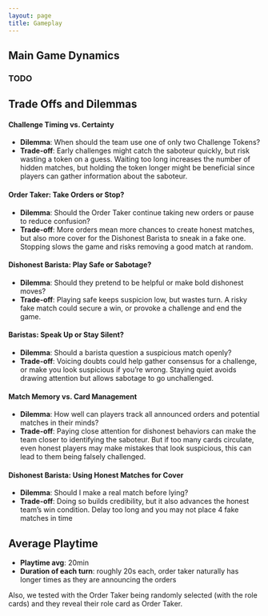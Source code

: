 ```yaml
---
layout: page
title: Gameplay
---
```



## Main Game Dynamics

### TODO

## Trade Offs and Dilemmas

#### Challenge Timing vs. Certainty

- **Dilemma**: When should the team use one of only two Challenge Tokens?
- **Trade-off**: Early challenges might catch the saboteur quickly, but risk wasting a token on
a guess. Waiting too long increases the number of hidden matches, but holding the
token longer might be beneficial since players can gather information about the
saboteur.

#### Order Taker: Take Orders or Stop?

- **Dilemma**: Should the Order Taker continue taking new orders or pause to reduce
confusion?
- **Trade-off**: More orders mean more chances to create honest matches, but also more
cover for the Dishonest Barista to sneak in a fake one. Stopping slows the game and
risks removing a good match at random.

#### Dishonest Barista: Play Safe or Sabotage?

- **Dilemma**: Should they pretend to be helpful or make bold dishonest moves?
- **Trade-off**: Playing safe keeps suspicion low, but wastes turn. A risky fake match could
secure a win, or provoke a challenge and end the game.

#### Baristas: Speak Up or Stay Silent?

- **Dilemma**: Should a barista question a suspicious match openly?
- **Trade-off**: Voicing doubts could help gather consensus for a challenge, or make you look
suspicious if you’re wrong. Staying quiet avoids drawing attention but allows sabotage to
go unchallenged.

#### Match Memory vs. Card Management

- **Dilemma**: How well can players track all announced orders and potential matches in their
minds?
- **Trade-off**: Paying close attention for dishonest behaviors can make the team closer to
identifying the saboteur. But if too many cards circulate, even honest players may make
mistakes that look suspicious, this can lead to them being falsely challenged.

#### Dishonest Barista: Using Honest Matches for Cover

- **Dilemma**: Should I make a real match before lying?
- **Trade-off**: Doing so builds credibility, but it also advances the honest team’s win
condition. Delay too long and you may not place 4 fake matches in time

## Average Playtime

- **Playtime avg**: 20min
- **Duration of each turn**: roughly 20s each, order taker naturally has longer times as they are announcing the orders

Also, we tested with the Order Taker being randomly selected (with the role cards) and they reveal their role card as Order Taker.
